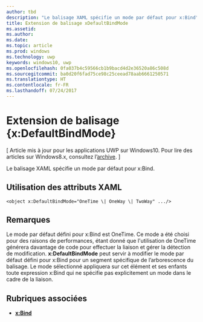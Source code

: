```yaml
---
author: tbd
description: "Le balisage XAML spécifie un mode par défaut pour x:Bind"
title: Extension de balisage xDefaultBindMode
ms.assetid: 
ms.author: 
ms.date: 
ms.topic: article
ms.prod: windows
ms.technology: uwp
keywords: windows10, uwp
ms.openlocfilehash: 0fa037b4c59566cb1b9bacd4d2e36520a86c508d
ms.sourcegitcommit: ba0d20f6fad75ce98c25ceead78aab6661250571
ms.translationtype: HT
ms.contentlocale: fr-FR
ms.lasthandoff: 07/24/2017
---
```

# <a name="xdefaultbindmode-markup-extension"></a>Extension de balisage {x:DefaultBindMode}

\[ Article mis à jour pour les applications UWP sur Windows10. Pour lire des articles sur Windows8.x, consultez l’[archive](http://go.microsoft.com/fwlink/p/?linkid=619132). \]

Le balisage XAML spécifie un mode par défaut pour x:Bind.

## <a name="xaml-attribute-usage"></a>Utilisation des attributs XAML

``` syntax
<object x:DefaultBindMode="OneTime \| OneWay \| TwoWay" .../>
```

## <a name="remarks"></a>Remarques

Le mode par défaut défini pour x:Bind est OneTime. Ce mode a été choisi pour des raisons de performances, étant donné que l'utilisation de OneTime générera davantage de code pour effectuer la liaison et gérer la détection de modification. **x:DefaultBindMode** peut servir à modifier le mode par défaut défini pour x:Bind pour un segment spécifique de l’arborescence du balisage. Le mode sélectionné appliquera sur cet élément et ses enfants toute expression x:Bind qui ne spécifie pas explicitement un mode dans le cadre de la liaison.

## <a name="related-topics"></a>Rubriques associées

* [**x:Bind**](https://docs.microsoft.com/en-us/windows/uwp/xaml-platform/x-bind-markup-extension)
